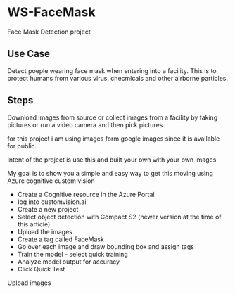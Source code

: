 # WS-FaceMask

Face Mask Detection project

## Use Case

Detect poeple wearing face mask when entering into a facility. This is to protect humans from various virus, checmicals and other airborne particles.

## Steps

Download images from source or collect images from a facility by taking pictures or run a video camera and then pick pictures.

for this project i am using images form google images since it is available for public.

Intent of the project is use this and built your own with your own images

My goal is to show you a simple and easy way to get this moving using Azure cognitive custom vision

- Create a Cognitive resource in the Azure Portal
- log into customvision.ai
- Create a new project 
- Select object detection with Compact S2 (newer version at the time of this article)
- Upload the images
- Create a tag called FaceMask
- Go over each image and draw bounding box and assign tags
- Train the model - select quick training
- Analyze model output for accuracy
- Click Quick Test 

Upload images

